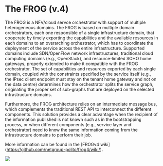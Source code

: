# The FROG (v.4)

The FROG is a NFV/cloud servce orchestrator with support of multiple heterogeneous domains.
The FROG is based on multiple domain orchestrators, each one responsible of a single infrastructure domain, that cooperate by timely exporting the capabilities and the available resources in each domains to an overarching orchestrator, which has to coordinate the deployment of the service across the entire infrastructure.
Supported domains include SDN/OpenFlow network infrastructures, traditional cloud computing domains (e.g., OpenStack), and resource-limited SOHO home gateways, properly extended to make it compatible with the FROG orchestrator. The set of capabilities and resources exported by each single domain, coupled with the constraints specified by the service itself (e.g., the IPsec client endpoint must stay on the tenant home gateway and not on the data centre) determines how the orchestrator splits the service graph, originating the proper set of sub-graphs that are deployed on the selected infrastructure domains.

Furthermore, the FROG architecture relies on an intermediate message bus, which complements the traditional REST API to interconnect the different components.
This solution provides a clear advantage when the recipient of the information published is not known such as in the bootstrapping process, or when different components (e.g., service layer and orchestrator) need to know the same information coming from the infrastructure domains to perform their job.

More information can be found in the [FROGv4 wiki] (https://github.com/netgroup-polito/frog4/wiki/).

![](https://raw.githubusercontent.com/netgroup-polito/frog4/master/images/frog.jpg)


